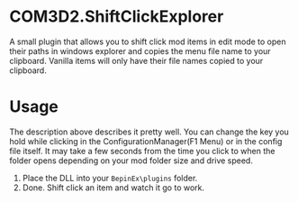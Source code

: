 # COM3D2.ShiftClickExplorer
A small plugin that allows you to shift click mod items in edit mode to open their paths in windows explorer and copies the menu file name to your clipboard. Vanilla items will only have their file names copied to your clipboard.

# Usage
The description above describes it pretty well. You can change the key you hold while clicking in the ConfigurationManager(F1 Menu) or in the config file itself. It may take a few seconds from the time you click to when the folder opens depending on your mod folder size and drive speed.

1. Place the DLL into your `BepinEx\plugins` folder.
2. Done. Shift click an item and watch it go to work.
